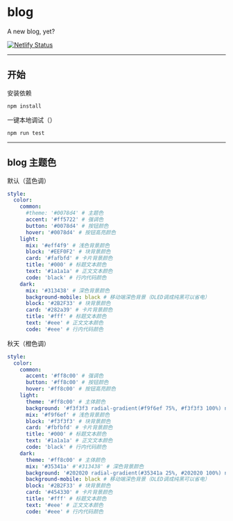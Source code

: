 # blog

A new blog, yet?

[![Netlify Status](https://api.netlify.com/api/v1/badges/e82e01eb-23dd-49f3-8db3-f6b33f4e6c30/deploy-status)](https://app.netlify.com/sites/clinquant-baklava-b59292/deploys)

---

## 开始

安装依赖

```
npm install
```

一键本地调试（）

```
npm run test
```

---
## blog 主题色

默认（蓝色调）

```yaml
style:
  color:
    common:
      #theme: '#0078d4' # 主题色
      accent: '#ff5722' # 强调色
      button: '#0078d4' # 按钮颜色
      hover: '#0078d4' # 按钮高亮颜色
    light:
      mix: '#eff4f9' # 浅色背景颜色
      block: '#EEF0F2' # 块背景颜色
      card: '#fafbfd' # 卡片背景颜色
      title: '#000' # 标题文本颜色
      text: '#1a1a1a' # 正文文本颜色
      code: 'black' # 行内代码颜色
    dark:
      mix: '#313438' # 深色背景颜色
      background-mobile: black # 移动端深色背景（OLED调成纯黑可以省电）
      block: '#2B2F33' # 块背景颜色
      card: '#282a39' # 卡片背景颜色
      title: '#fff' # 标题文本颜色
      text: '#eee' # 正文文本颜色
      code: '#eee' # 行内代码颜色
```

秋天（橙色调）

```yaml
style:
  color:
    common:
      accent: '#ff8c00' # 强调色
      button: '#ff8c00' # 按钮颜色
      hover: '#ff8c00' # 按钮高亮颜色
    light:
      theme: '#ff8c00' # 主体颜色
      background: '#f3f3f3 radial-gradient(#f9f6ef 75%, #f3f3f3 100%) no-repeat fixed' # 网页背景颜色
      mix: '#f9f6ef' # 浅色背景颜色
      block: '#f3f3f3' # 块背景颜色
      card: '#fbfbfd' # 卡片背景颜色
      title: '#000' # 标题文本颜色
      text: '#1a1a1a' # 正文文本颜色
      code: 'black' # 行内代码颜色
    dark:
      theme: '#ff8c00' # 主体颜色
      mix: '#35341a' #'#313438' # 深色背景颜色
      background: '#202020 radial-gradient(#35341a 25%, #202020 100%) no-repeat fixed' # 网页背景颜色
      background-mobile: black # 移动端深色背景（OLED调成纯黑可以省电）
      block: '#2B2F33' # 块背景颜色
      card: '#454330' # 卡片背景颜色
      title: '#fff' # 标题文本颜色
      text: '#eee' # 正文文本颜色
      code: '#eee' # 行内代码颜色
```